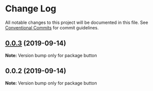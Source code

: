 # Change Log

All notable changes to this project will be documented in this file.
See [Conventional Commits](https://conventionalcommits.org) for commit guidelines.

## [0.0.3](https://github.com/lnasc/semver-libs/compare/button@0.0.2...button@0.0.3) (2019-09-14)

**Note:** Version bump only for package button





## 0.0.2 (2019-09-14)

**Note:** Version bump only for package button
